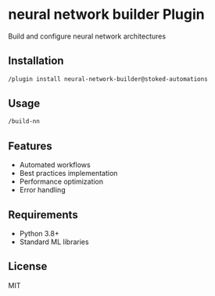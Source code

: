 # neural network builder Plugin

Build and configure neural network architectures

## Installation

```bash
/plugin install neural-network-builder@stoked-automations
```

## Usage

```bash
/build-nn
```

## Features

- Automated workflows
- Best practices implementation
- Performance optimization
- Error handling

## Requirements

- Python 3.8+
- Standard ML libraries

## License

MIT
